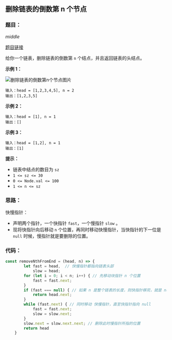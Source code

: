 ## 删除链表的倒数第 n 个节点

### 题目：

*middle*

[题目链接](https://leetcode.cn/problems/remove-nth-node-from-end-of-list/description/)

给你一个链表，删除链表的倒数第 `n` 个结点，并且返回链表的头结点。

**示例 1：**

![删除链表的倒数第n个节点图片](https://assets.leetcode.com/uploads/2020/10/03/remove_ex1.jpg)

```
输入：head = [1,2,3,4,5], n = 2
输出：[1,2,3,5]
```

**示例 2：**

```
输入：head = [1], n = 1
输出：[]
```

**示例 3：**

```
输入：head = [1,2], n = 1
输出：[1]
```

**提示：**

- 链表中结点的数目为 `sz`
- `1 <= sz <= 30`
- `0 <= Node.val <= 100`
- `1 <= n <= sz`



### 思路：

快慢指针：

- 声明两个指针，一个快指针 `fast`，一个慢指针 `slow` 。
- 现将快指针向后移动 `n` 个位置，再同时移动快慢指针，当快指针的下一位是 `null` 时候，慢指针就是要删除的位置。



### 代码：

```javascript
const removeNthFromEnd = (head, n) => {
        let fast = head,  // 快慢指针都指向链表头部
            slow = head;
        for (let i = 0; i < n; i++) { // 先移动块指针 n 个位置
            fast = fast.next;
        }
        if (fast === null) { // 如果 n 是整个链表的长度，则快指针移完，就是 null，此时直接返回 head.next
            return head.next;
        }
        while (fast.next) { // 同时移动 快慢指针，直至快指针指向 null
            fast = fast.next;
            slow = slow.next;
        }
        slow.next = slow.next.next; // 删除此时慢指针所指的位置
        return head
    }
```

